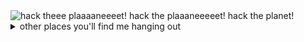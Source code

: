 <img src="hack-the-planet.gif" alt="hack theee plaaaaneeeet! hack the plaaaneeeeet! hack the planet!">
<!--<img src="ezgif.com-gif-maker.gif" alt="Get in loser, we're working in the open">-->

<details>
  <summary>other places you'll find me hanging out</summary>
  
  * [codepen](https://codepen.io/antino)
  * [hacker news](https://news.ycombinator.com/user?id=skibz)
  * [keybase](https://keybase.io/antino)
  * [last.fm](https://www.last.fm/user/antatnntatna)
  * [sourcehut](https://git.sr.ht/~ac)
  * [stackoverflow](https://stackoverflow.com/users/5952575/ant)
</details>
